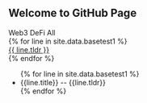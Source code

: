 ## Welcome to GitHub Page

<div class="button-group filter-button-group justify-content-center">
    <a class="btn btn-sm btn-primary" data-filter="web3">Web3</a>
    <a class="btn btn-sm btn-primary" data-filter="defi">DeFi</a>
    <a class="btn btn-sm btn-primary active" data-filter="*">All</a>
</div>



<div class="grid">
  {% for line in site.data.basetest1 %}
     <div class="col-md-4 col-sm-6 portfolio-item {{ line.title }}">
        <a class="portfolio-link" data-toggle="modal" href="#p{{ forloop.index }}">
          {{ line.tldr }}
        </a>
     </div>
  {% endfor %}
</div>


<ul>
{% for line in site.data.basetest1 %}
  <li>
    {{line.title}} -- {{line.tldr}}
  </li>
 {% endfor %} 
</ul>

